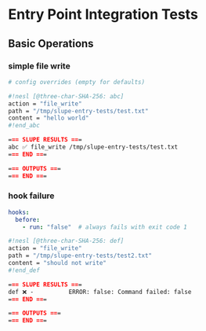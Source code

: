 # Entry Point Integration Tests

## Basic Operations

### simple file write

```yaml
# config overrides (empty for defaults)
```

```sh nesl
#!nesl [@three-char-SHA-256: abc]
action = "file_write"
path = "/tmp/slupe-entry-tests/test.txt"
content = "hello world"
#!end_abc
```

```md
=== SLUPE RESULTS ===
abc ✅ file_write /tmp/slupe-entry-tests/test.txt
=== END ===

=== OUTPUTS ===
=== END ===
```

### hook failure

```yaml
hooks:
  before:
    - run: "false"  # always fails with exit code 1
```

```sh nesl
#!nesl [@three-char-SHA-256: def]
action = "file_write"
path = "/tmp/slupe-entry-tests/test2.txt"
content = "should not write"
#!end_def
```

```md
=== SLUPE RESULTS ===
def ❌ -          ERROR: false: Command failed: false
=== END ===

=== OUTPUTS ===
=== END ===
```